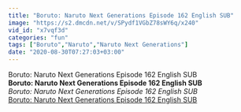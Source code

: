 ```yaml
---
title: "Boruto: Naruto Next Generations Episode 162 English SUB"
image: "https://s2.dmcdn.net/v/SPydf1VGbZ78sWY6q/x240"
vid_id: "x7vqf3d"
categories: "fun"
tags: ["Boruto","Naruto","Naruto Next Generations"]
date: "2020-08-30T07:27:03+03:00"
---
```

Boruto: Naruto Next Generations Episode 162 English SUB<br><b>Boruto: Naruto Next Generations Episode 162 English SUB</b><br> <i>Boruto: Naruto Next Generations Episode 162 English SUB</i><br> <u>Boruto: Naruto Next Generations Episode 162 English SUB</u>
